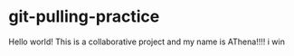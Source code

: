 # git-pulling-practice

Hello world! This is a collaborative project and my name is AThena!!!! i win